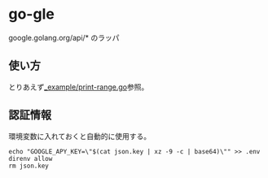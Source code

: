 # go-gle

google.golang.org/api/* のラッパ

## 使い方

とりあえず[_example/print-range.go](https://github.com/pen/go-gle/blob/main/_example/print-range.go)参照。


## 認証情報

環境変数に入れておくと自動的に使用する。

```shell
echo "GOOGLE_APY_KEY=\"$(cat json.key | xz -9 -c | base64)\"" >> .env
direnv allow
rm json.key
```
